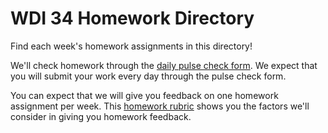 # WDI 34 Homework Directory

Find each week's homework assignments in this directory!

We'll check homework through the [daily pulse check form](https://docs.google.com/forms/d/e/1FAIpQLScL2yoPs7IOJ1vQrpE4NMt3dlENu7pY5WyOk5d8IIEJ_XFkOw/viewform). We expect that you will submit your work every day through the pulse check form.

You can expect that we will give you feedback on one homework assignment per week. This [homework rubric](https://docs.google.com/document/d/1KFEfxUsMYDhIHnZnwrjVeedaYcCR-cvGH9U5aCzVU2Y/edit?usp=sharing) shows you the factors we'll consider in giving you homework feedback.
